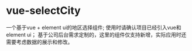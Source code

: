 # vue-selectCity
一个基于vue + element ui的地区选择组件;
使用时请确认项目已经引入vue和element ui；
基于公司后台需求定制的，这里的组件仅支持新增，实际应用时还需要考虑数据的展示和修改。
